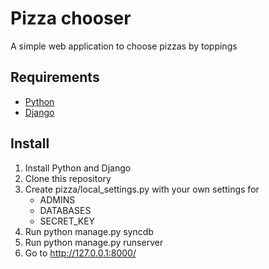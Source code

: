 # Pizza chooser
A simple web application to choose pizzas by toppings

## Requirements

* [Python](http://python.org/)
* [Django](https://www.djangoproject.com/)

## Install

1. Install Python and Django
2. Clone this repository
3. Create pizza/local_settings.py with your own settings for
   * ADMINS
   * DATABASES
   * SECRET_KEY
4. Run python manage.py syncdb
5. Run python manage.py runserver
6. Go to http://127.0.0.1:8000/

